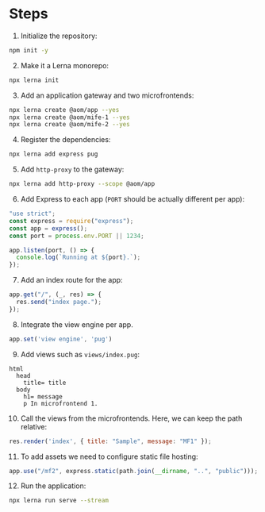 # Steps

1. Initialize the repository:

```sh
npm init -y
```

2. Make it a Lerna monorepo:

```sh
npx lerna init
```

3. Add an application gateway and two microfrontends:

```sh
npx lerna create @aom/app --yes
npx lerna create @aom/mife-1 --yes
npx lerna create @aom/mife-2 --yes
```

4. Register the dependencies:

```sh
npx lerna add express pug
```

5. Add `http-proxy` to the gateway:

```sh
npx lerna add http-proxy --scope @aom/app
```

6. Add Express to each app (`PORT` should be actually different per app):

```js
"use strict";
const express = require("express");
const app = express();
const port = process.env.PORT || 1234;

app.listen(port, () => {
  console.log(`Running at ${port}.`);
});
```

7. Add an index route for the app:

```js
app.get("/", (_, res) => {
  res.send("index page.");
});
```

8. Integrate the view engine per app.

```js
app.set('view engine', 'pug')
```

9. Add views such as `views/index.pug`:

```pug
html
  head
    title= title
  body
    h1= message
    p In microfrontend 1.
```

10. Call the views from the microfrontends. Here, we can keep the path relative:

```js
res.render('index', { title: "Sample", message: "MF1" });
```

11. To add assets we need to configure static file hosting:

```js
app.use("/mf2", express.static(path.join(__dirname, "..", "public")));
```

12. Run the application:

```sh
npx lerna run serve --stream
```
